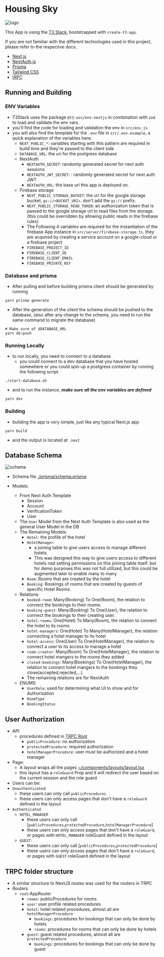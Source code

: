 # Housing Sky
![logo](./public/housing-sky-logo.png)

This App is using the [T3 Stack](https://create.t3.gg/), bootstrapped with `create-t3-app`.

If you are not familiar with the different technologies used in this project, please refer to the respective docs..

- [Next.js](https://nextjs.org)
- [NextAuth.js](https://next-auth.js.org)
- [Prisma](https://prisma.io)
- [Tailwind CSS](https://tailwindcss.com)
- [tRPC](https://trpc.io)

## Running and Building
### ENV Variables
- T3Stack uses the package `@t3-oss/env-nextjs` in combination with `zod` to load and validate the env vars.
- you'll find the code for loading and validation the env in `src/env.js`
- you will also find the template for the `.env` file in `src/.env.example`, a quick explanation of the variables here:
  - `NEXT_PUBLIC_*`: variables starting with this pattern are required in build time and they're passed to the client side
  - `DATABASE_URL`: the uri for the postgress database
  - NextAuth
    - `NEXTAUTH_SECRET`: randomly generated secret for next auth sessions
    - `NEXTAUTH_JWT_SECRET`: : randomly generated secret for next auth JWT
    - `NEXTAUTH_URL`: the base url this app is deployed on.
  - Firebase storage
    - `NEXT_PUBLIC_STORAGE_BUCKET`: the uri for the google storage bucket, `gs://<BUCKET_URI>`. don't add the `gs://` prefix. 
    - `NEXT_PUBLIC_STORAGE_READ_TOKEN`: an authorization token that is passed to the google storage url to read files from the storage. (this could be overridden by allowing public reads in the firebase rules)
    -  The Following 4 variables are required for the instantiation of the firebase App instance in `src/server/firebase-storage.ts`. they are acquired by creating a service account on a google-cloud or a firebase project
      - `FIREBASE_PROJECT_ID`
      - `FIREBASE_CLIENT_ID`
      - `FIREBASE_CLIENT_EMAIL`
      - `FIREBASE_PRIVATE_KEY`
### Database and prisma
- After pulling and before building prisma client should be generated by running
```shell
yarn prisma generate
```
- After the generation of the client the schema should be pushed to the database, (also after any change to the schema, you need to run the same command to migrate the database)
```shell
# Make sure of $DATABASE_URL
yarn db:push
```
### Running Locally
- to run locally, you need to connect to a database
  - you could connect to a dev database that you have hosted somewhere or you could spin up a postgress container by running the following script
```shell
./start-database.sh
```
- and to run the instance, ***make sure all the env variables are defined*** 
```shell
yarn dev
```
### Building
- building the app is very simple, just like any typical Next.js app
```shell
yarn build
```
- and the output is located at `.next`

## Database Schema
![schema](./docs/housing-sky-db-schema.svg)

- Schema file [./prisma/schema.prisma](./prisma/schema.prisma)

- Models:
  - From Next Auth Template
    - Session
    - Account
    - VerificationToken
    - User
  - The `User` Model from the Next Auth Template is also used as the general User Model in the DB
  - The Remaining Models:
    - `Hotel`: the profile of the hotel
    - `HotelManager`: 
      - a joining table to give users access to manage different hotels.
      - This was designed this way to give users access to different hotels nad setting permissions on this joining table itself. but for demo purposes this was not full utilized, but this could be augmented later to enable many to many
    - `Room`: Rooms that are created by the hotel
    - `Booking`: Bookings of rooms that are created by guests of specific Hotel Rooms.
  - Relations:
    - `booked-room`: Many(Booking) To One(Room), the relation to connect the bookings to their rooms.
    - `booking-guest`: Many(Booking) To One(User), the relation to connect the bookings to their creating user.
    - `hotel-rooms`: One(Hotel) To Many(Room), the relation to connect the hotel to its rooms
    - `hotel-managers`: One(Hotel) To Many(HotelManager), the relation connecting a hotel manager to its hotel
    - `hotel-access`: One(User) To One(HotelManager), the relation to connect a user to its access to manage a hotel
    - `room-creator`: Many(Room) To One(HotelManager), the relation to connect hotel mangers to the rooms they added
    - `closed-bookings`: Many(Bookings) To One(HotelManager), the relation to connect hotel mangers to the bookings they close(accepted,rejected,...)
    - The remaining relations are for NextAuth
  - ENUMS:
    - `UserRole`: used for determining what UI to show and for Authorization
    - `RoomType`
    - `BookingStatus`

## User Authorization
- API
  - procedures defined in [TRPC Root](./src/server/trpc.ts)
    - `publicProcedure`: no authorization
    - `protectedProcedure`: required authorization
    - `hotelManagerProcedure`: user must be authorized and a hotel manager
- Page:
  - A layout wraps all the pages [~/components/layouts/layout.tsx](./src/components/layouts/layout.tsx)
  - this layout has a `roleGuard` Prop and it will redirect the user based on the current session and the role guard
- Users can be:
- `Unauthenticated`:
  - these users can only call `publicProcedures`
  - these users can only access pages that don't have a `roleGuard` defined in the layout
- `Authenticated`
  - `HOTEL_MANAGER`
    - these users can only call [`publicProcedures`,`protectedProcedure`,`hotelManagerProcedure`]
    - these users can only access pages that don't have a `roleGuard`, or pages with `HOTEL_MANAGER` roleGuard defined in the layout
  - `GUEST`:
    - these users can only call [`publicProcedures`,`protectedProcedure`]
    - these users can only access pages that don't have a `roleGuard`, or pages with `GUEST` roleGuard defined in the layout
## TRPC folder structure
- A similar structure to NextJS routes was used for the routers in TRPC
- Routers
  - `root`:AppRouter
    - `rooms`: publicProcedures for rooms
    - `user`: user profile related procedures
    - `hotel`: hotel related procedures, almost all are `hotelManagerProcedure`
      - `bookings`: procedures for bookings that can only be done by hotels
      - `rooms`: procedures for rooms that can only be done by hotels
    - `guest`: guest related procedures, almost all are `protectedProcedure`
      - `bookings`: procedures for bookings that can only be done by guest